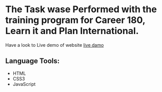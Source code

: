 # The Task wase Performed with the training program for Career 180, Learn it  and Plan International.
Have a look to Live demo of website [live damo](https://amira-fathalla12.github.io/canves/)
## Language Tools:
 - HTML
 - CSS3
 - JavaScript
